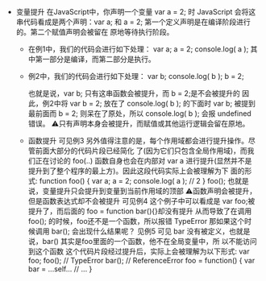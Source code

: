 - 变量提升
  在JavaScript中，你声明一个变量  var a = 2; 时
  JavaScript 会将这串代码看成是两个声明：var a; 和 a = 2; 
  第一个定义声明是在编译阶段进行的。第二个赋值声明会被留在 原地等待执行阶段。
  - 在例1中，我们的代码会进行如下处理：
    var a;
    a = 2; 
    console.log( a );
    其中第一部分是编译，而第二部分是执行。
  
  - 例2中，我们的代码会进行如下处理：
    var b; 
    console.log( b ); 
    b = 2;

    也就是说，var b; 只有这串函数会被提升，而 b = 2;是不会被提升的
    因此，例2中将 var b = 2;  放在了 console.log( b ); 的下面时
    var b; 被提到最前面而 b = 2; 则呆在了原处，所以 console.log( b ); 会报 undefined 错误。
⚠️只有声明本身会被提升，而赋值或其他运行逻辑会留在原地。
  - 函数提升
    可见例3
    另外值得注意的是，每个作用域都会进行提升操作。尽管前面大部分的代码片段已经简化 了(因为它们只包含全局作用域)，而我们正在讨论的 foo(..) 函数自身也会在内部对 var a 进行提升(显然并不是提升到了整个程序的最上方)。因此这段代码实际上会被理解为下 面的形式:
      function foo() { 
        var a;
        a = 2;
        console.log( a ); // 2
      }
      foo();
    也就是说，变量提升只会提升到变量到当前作用域的顶部
⚠️函数声明会被提升，但是函数表达式却不会被提升
    可见例4
    这个例子中可以看成是 var foo;被提升了，而后面的 foo = function bar(){}却没有提升
    从而导致了在调用 foo(); 的时候，foo还不是一个函数，所以报错 TypeError
    那如果这个时候调用 bar(); 会出现什么结果呢？
    见例5
      可见 bar 没有被定义，也就是说，bar() 其实是foo里面的一个函数，他不在全局变量中，所
      以不能访问到这个函数
      这个代码片段经过提升后，实际上会被理解为以下形式:
        var foo;
        foo(); // TypeError
        bar(); // ReferenceError
        foo = function() {
          var bar = ...self... 
          // ...
        }